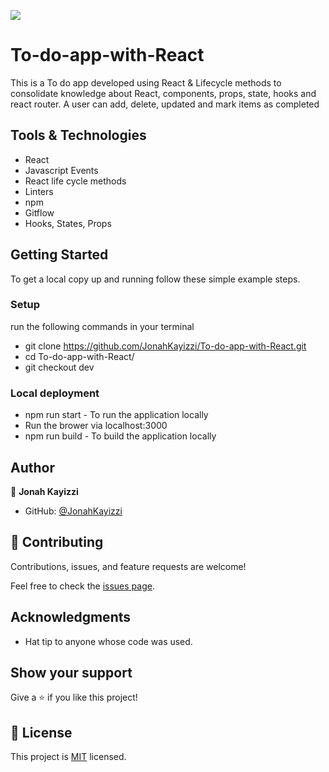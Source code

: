 ![](https://img.shields.io/badge/Microverse-blueviolet)

# To-do-app-with-React
This is a To do app developed using React & Lifecycle methods to consolidate knowledge about React, components, props, state, hooks and react router. A user can add, delete, updated and  mark items as completed 

## Tools & Technologies

- React
- Javascript Events
- React life cycle methods
- Linters
- npm
- Gitflow
- Hooks, States, Props


## Getting Started

To get a local copy up and running follow these simple example steps.

### Setup

run the following commands in your terminal

- git clone https://github.com/JonahKayizzi/To-do-app-with-React.git
- cd To-do-app-with-React/
- git checkout dev

### Local deployment

- npm run start - To run the application locally
- Run the brower via localhost:3000
- npm run build - To build the application locally

## Author

👤 **Jonah Kayizzi**

- GitHub: [@JonahKayizzi](https://github.com/JonahKayizzi)

## 🤝 Contributing

Contributions, issues, and feature requests are welcome!

Feel free to check the [issues page](https://github.com/JonahKayizzi/To-do-app-with-React/issues).

## Acknowledgments

- Hat tip to anyone whose code was used. 

## Show your support

Give a ⭐️ if you like this project!

## 📝 License

This project is [MIT](./LICENSE) licensed.


